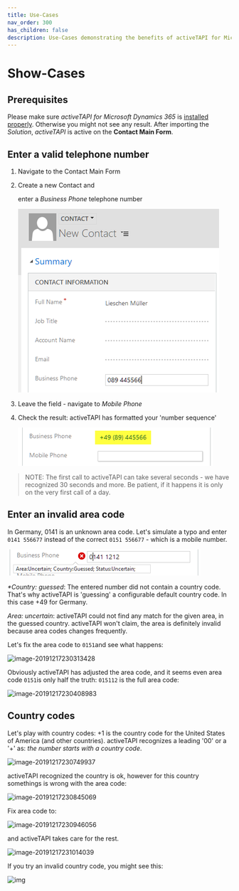 ```yaml
---
title: Use-Cases
nav_order: 300
has_children: false
description: Use-Cases demonstrating the benefits of activeTAPI for Microsoft Dynamics 365.
---
```


# Show-Cases

## Prerequisites

Please make sure _activeTAPI for Microsoft Dynamics 365_ is [installed properly](https://github.com/SchmidteServices/activeTAPI-Dyn365/tree/b6d9c36fa57b53fbf81fa104d98afb5c1022a982/docs/admin/verifySetupOnPremise.md). Otherwise you might not see any result. After importing the _Solution_, _activeTAPI_ is active on the **Contact Main Form**.

## Enter a valid telephone number

1. Navigate to the Contact Main Form
2. Create a new Contact and 

   enter a _Business Phone_ telephone number

   ![image-20191217225001259](../../.gitbook/assets/image-20191217225001259.png)

3. Leave the field - navigate to _Mobile Phone_
4. Check the result: activeTAPI has formatted your 'number sequence'

   ![image-20191217225158248](../../.gitbook/assets/image-20191217225158248%20%282%29.png)

> NOTE: The first call to activeTAPI can take several seconds - we have recognized 30 seconds and more. Be patient, if it happens it is only on the very first call of a day.

## Enter an invalid area code

In Germany, 0141 is an unknown area code. Let's simulate a typo and enter `0141 556677` instead of the correct `0151 556677` - which is a mobile number.

![image-20191217225725243](../../.gitbook/assets/image-20191217225725243.png)

_\*Country: guessed_: The entered number did not contain a country code. That's why activeTAPI is 'guessing' a configurable default country code. In this case +49 for Germany.

_Area: uncertain_: activeTAPI could not find any match for the given area, in the guessed country. activeTAPI won't claim, the area is definitely invalid because area codes changes frequently.

Let's fix the area code to `0151`and see what happens:

![image-20191217230313428](../../.gitbook/assets/image-20191217230313428%20%282%29.png)

Obviously activeTAPI has adjusted the area code, and it seems even area code `0151`is only half the truth: `015112` is the full area code:

![image-20191217230408983](../../.gitbook/assets/image-20191217230408983%20%281%29.png)

## Country codes

Let's play with country codes: +1 is the country code for the United States of America \(and other countries\). activeTAPI recognizes a leading '00' or a '+' as: _the number starts with a country code_.

![image-20191217230749937](../../.gitbook/assets/image-20191217230749937%20%282%29.png)

activeTAPI recognized the country is ok, however for this country somethings is wrong with the area code:

![image-20191217230845069](../../.gitbook/assets/image-20191217230845069%20%282%29.png)

Fix area code to:

![image-20191217230946056](../../.gitbook/assets/image-20191217230946056%20%282%29.png)

and activeTAPI takes care for the rest.

![image-20191217231014039](../../.gitbook/assets/image-20191217231014039%20%281%29.png)

If you try an invalid country code, you might see this:

![img](../../.gitbook/assets/snaghtml1e272f5%20%282%29.PNG)

